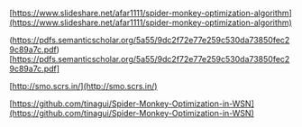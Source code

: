 [https://www.slideshare.net/afar1111/spider-monkey-optimization-algorithm](https://www.slideshare.net/afar1111/spider-monkey-optimization-algorithm)

(https://pdfs.semanticscholar.org/5a55/9dc2f72e77e259c530da73850fec29c89a7c.pdf)[https://pdfs.semanticscholar.org/5a55/9dc2f72e77e259c530da73850fec29c89a7c.pdf]

[http://smo.scrs.in/](http://smo.scrs.in/)

[https://github.com/tinagui/Spider-Monkey-Optimization-in-WSN](https://github.com/tinagui/Spider-Monkey-Optimization-in-WSN)
